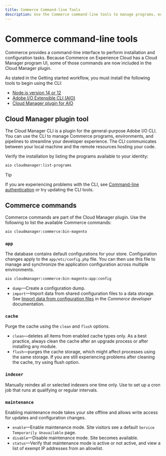 ```yaml
---
title: Commerce Command-line Tools
description: Use the Commerce command-line tools to manage programs, environments, and pipelines for Commerce on AEC.
---
```

# Commerce command-line tools

Commerce provides a command-line interface to perform installation and configuration tasks. Because Commerce on Experience Cloud has a Cloud Manager program UI, some of those commands are now included in the Cloud Manager plugin.

As stated in the Getting started workflow, you must install the following tools to begin using the CLI:

- [Node.js version 14 or 12][node]
- [Adobe I/O Extensible CLI (AIO)][aio-cli]
- [Cloud Manager plugin for AIO][cm-plugin]

## Cloud Manager plugin tool

The Cloud Manager CLI is a plugin for the general-purpose Adobe I/O CLI. You can use the CLI to manage Commerce programs, environments, and pipelines to streamline your developer experience. The CLI communicates between your local machine and the remote resources hosting your code.

Verify the installation by listing the programs available to your identity:

```bash
aio cloudmanager:list-programs
```

>[!TIP]
>
>If you are experiencing problems with the CLI, see [Command-line authentication](cli-authentication.md) or try updating the CLI tools.

## Commerce commands

Commerce commands are part of the Cloud Manager plugin. Use the following to list the available Commerce commands:

```bash
aio cloudmanager:commerce:bin-magento
```

### `app`

The database contains default configurations for your store. Configuration changes apply to the `app/etc/config.php` file. You can then use this file to manage and synchronize the application configuration across multiple environments.

```bash
aio cloudmanager:commerce:bin-magento:app:config
```

- `dump`—Create a configuration dump.
- `import`—Import data from shared configuration files to a data storage. See [Import data from configuration files][import-dump] in the _Commerce developer_ documentation.

### `cache`

Purge the cache using the `clean` and `flush` options.

- `clean`—deletes all items from enabled cache types only. As a best practice, always clean the cache after an upgrade process or after installing any module.
- `flush`—purges the cache storage, which might affect processes using the same storage. If you are still experiencing problems after cleaning the cache, try using flush option.

### `indexer`

Manually reindex all or selected indexers one time only. Use to set up a cron job that runs at qualifying or regular intervals.

### `maintenance`

Enabling maintenance mode takes your site offline and allows write access for updates and configuration changes.

- `enable`—Enable maintenance mode. Site visitors see a default `Service Temporarily Unavailable` page.
- `disable`—Disable maintenance mode. Site becomes available.
- `status`—Verify that maintenance mode is active or not active, and view a list of exempt IP addresses from an allowlist.

<!-- link definitions -->

[aio-cli]: https://github.com/adobe/aio-cli
[cm-plugin]: https://github.com/adobe/aio-cli-plugin-cloudmanager
[node]: https://nodejs.org/en/download/package-manager/
[import-dump]: https://devdocs.magento.com/guides/v2.4/config-guide/cli/config-cli-subcommands-config-mgmt-import.html
